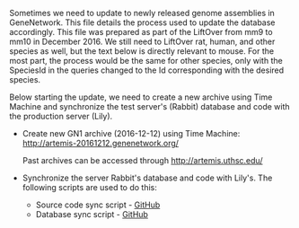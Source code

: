 Sometimes we need to update to newly released genome assemblies in GeneNetwork. This file details the process used to update the database accordingly. This file was prepared as part of the LiftOver from mm9 to mm10 in December 2016. We still need to LiftOver rat, human, and other species as well, but the text below is directly relevant to mouse. For the most part, the process would be the same for other species, only with the SpeciesId in the queries changed to the Id corresponding with the desired species.

Below starting the update, we need to create a new archive using Time Machine and synchronize the test server's (Rabbit) database and code with the production server (Lily). 

- Create new GN1 archive (2016-12-12) using Time Machine: http://artemis-20161212.genenetwork.org/

   Past archives can be accessed through http://artemis.uthsc.edu/

- Synchronize the server Rabbit's database and code with Lily's. The following scripts are used to do this:
   * Source code sync script - [GitHub](https://github.com/genenetwork/sysmaintenance/blob/master/gn_update_src/gnupdatesrc_from_lily.sh)
   * Database sync script - [GitHub](https://github.com/genenetwork/sysmaintenance/blob/master/gn_update_db/gnupdatedb_from_lily.sh)
